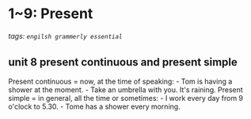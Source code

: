 # 1~9: Present
###### tags: `engilsh grammerly essential`
## unit 8 present continuous and present simple
Present continuous = now, at the time of speaking:
    - Tom is having a shower at the moment.
    - Take an umbrella with you. It's raining.
Present simple = in general, all the time or sometimes:
    - I work every day from 9 o'clock to 5.30.
    - Tome has a shower every morning.